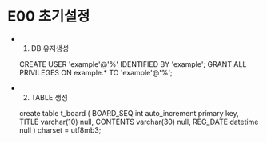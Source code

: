 # E00 초기설정

- 1. DB 유저생성


	CREATE USER 'example'@'%' IDENTIFIED BY 'example';
	GRANT ALL PRIVILEGES ON example.* TO 'example'@'%';


- 2. TABLE 생성


	create table t_board
	(
	    BOARD_SEQ int auto_increment
	        primary key,
	    TITLE     varchar(10) null,
	    CONTENTS  varchar(30) null,
	    REG_DATE  datetime    null
	)
	    charset = utf8mb3;
